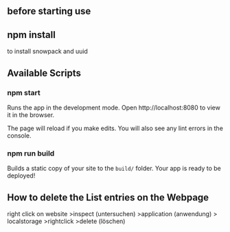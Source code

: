 ## before starting use  

## npm install 
to install snowpack and uuid  

## Available Scripts

### npm start

Runs the app in the development mode.
Open http://localhost:8080 to view it in the browser.

The page will reload if you make edits.
You will also see any lint errors in the console.

### npm run build

Builds a static copy of your site to the `build/` folder.
Your app is ready to be deployed!


## How to delete the List entries on the Webpage 
 
right click on website >inspect (untersuchen) >application (anwendung) >
localstorage >rightclick >delete (löschen)
